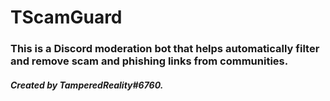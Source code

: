 # TScamGuard

### This is a Discord moderation bot that helps automatically filter and remove scam and phishing links from communities.

##### Created by TamperedReality#6760.
